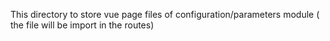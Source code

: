 This directory to store vue page files of configuration/parameters module ( the file will be import in the routes)